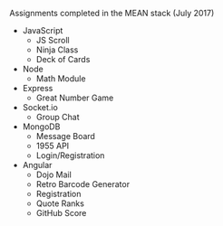 Assignments completed in the MEAN stack (July 2017)
	
* JavaScript
  * JS Scroll
  * Ninja Class
  * Deck of Cards
* Node
  * Math Module
* Express
  * Great Number Game
* Socket.io
  * Group Chat
* MongoDB
  * Message Board
  * 1955 API
  * Login/Registration
* Angular
  * Dojo Mail
  * Retro Barcode Generator
  * Registration
  * Quote Ranks
  * GitHub Score